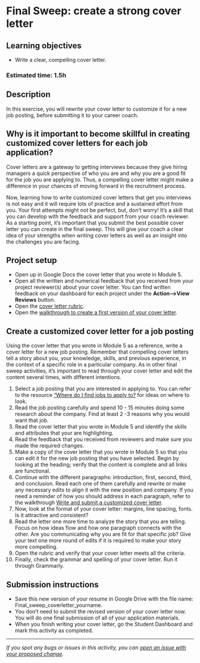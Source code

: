 # Final Sweep: create a strong cover letter

## **Learning objectives**

- Write a clear, compelling cover letter.

### **Estimated time: 1.5h**

## **Description**

In this exercise, you will rewrite your cover letter to customize it for a new job posting, before submitting it to your career coach.

## Why is it important to become skillful in creating customized cover letters for each job application?

Cover letters are a gateway to getting interviews because they give hiring managers a quick perspective of who you are and why you are a good fit for the job you are applying to. Thus, a compelling cover letter might make a difference in your chances of moving forward in the recruitment process.

Now, learning how to write customized cover letters that get you interviews is not easy and it will require lots of practice and a sustained effort from you. Your first attempts might not be perfect, but, don’t worry! It’s a skill that you can develop with the feedback and support from your coach reviewer. As a starting point, it’s important that you submit the best possible cover letter you can create in the final sweep. This will give your coach a clear idea of your strengths when writing cover letters as well as an insight into the challenges you are facing.

## Project setup

- Open up in Google Docs the cover letter that you wrote in Module 5.
- Open all the written and numerical feedback that you received from your project reviewer(s) about your cover letter. You can find written feedback on your dashboard for each project under the **Action-->View Reviews** button.
- Open the [cover letter rubric](https://docs.google.com/document/d/1kiQP_QOxy2Opklleet37kCXbB8uRndRPumtfzKtR9N0/edit).
- Open the [walkthrough to create a first version of your cover letter](https://github.com/matovu-farid/curriculum-professional-skills/blob/main/interview-prep/write-and-submit-a-customized-cover-letter.md).

## Create a customized cover letter for a job posting

Using the cover letter that you wrote in Module 5 as a reference, write a cover letter for a new job posting. Remember that compelling cover letters tell a story about you, your knowledge, skills, and previous experience, in the context of a specific role in a particular company. As in other final sweep activities, it’s important to read through your cover letter and edit the content several times, with different intentions.

1. Select a job posting that you are interested in applying to. You can refer to the resource [“Where do I find jobs to apply to?](https://github.com/matovu-farid/curriculum-professional-skills/blob/main/job-search/where-do-I-find-jobs-to-apply-to.md) for ideas on where to look.
2. Read the job posting carefully and spend 10 - 15 minutes doing some research about the company. Find at least 2 -3 reasons why you would want that job.
3. Read the cover letter that you wrote in Module 5 and identify the skills and attributes that your are highlighting.
4. Read the feedback that you received from reviewers and make sure you made the required changes.
5. Make a copy of the cover letter that you wrote in Module 5 so that you can edit it for the new job posting that you have selected. Begin by looking at the heading; verify that the content is complete and all links are functional.
6. Continue with the different paragraphs: introduction, first, second, third, and conclusion. Read each one of them carefully and rewrite or make any necessary edits to align it with the new position and company. If you need a reminder of how you should address in each paragraph, refer to the walkthrough [Write and submit a customized cover letter](https://github.com/matovu-farid/curriculum-professional-skills/blob/main/interview-prep/write-and-submit-a-customized-cover-letter.md).
7. Now, look at the format of your cover letter: margins, line spacing, fonts. Is it attractive and consistent?
8. Read the letter one more time to analyze the story that you are telling. Focus on how ideas flow and how one paragraph connects with the other. Are you communicating why you are fit for that specific job? Give your text one more round of edits if it is required to make your story more compelling.
9. Open the rubric and verify that your cover letter meets all the criteria.
10. Finally, check the grammar and spelling of your cover letter. Run it through Grammarly.

## Submission instructions

- Save this new version of your resume in Google Drive with the file name: Final_sweep_coverletter_yourname.
- You don’t need to submit the revised version of your cover letter now. You will do one final submission of all of your application materials.
- When you finish writing your cover letter, go the Student Dashboard and mark this activity as completed.

---

_If you spot any bugs or issues in this activity, you can [open an issue with your proposed change](https://github.com/microverseinc/curriculum-transversal-skills/blob/main/git-github/articles/open_issue.md)._
